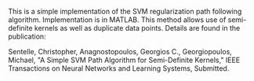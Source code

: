 This is a simple implementation of the SVM regularization path following algorithm. Implementation is in MATLAB. This method allows use of semi-definite kernels as well as duplicate data points. Details are found in the publication:

Sentelle, Christopher, Anagnostopoulos, Georgios C., Georgiopoulos, Michael, "A Simple SVM Path Algorithm for Semi-Definite Kernels," IEEE Transactions on Neural Networks and Learning Systems, Submitted.
